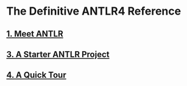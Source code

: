 ﻿# The Definitive ANTLR4 Reference

## [1. Meet ANTLR](1)
## [3. A Starter ANTLR Project](2)
## [4. A Quick Tour](3)
